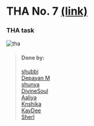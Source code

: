 # THA No. 7 [(link)](https://docs.google.com/document/d/1ElC4HVna2FO6SqeSd2zuUEuIC2CnnQQqsnOTpL9hydk/edit)

### THA task
![tha](https://cdn.discordapp.com/attachments/838394192324591646/854379598255358013/tha7.jpg)
<br>

> #### Done by:
> [shubbi](https://github.com/shubbi20/devsnest-project/tree/master/6.devsnest(Tha-7))<br>
> [Depayan M](https://github.com/DepayanMondal/Devsnest-Frontend/tree/main/THA_day_7)<br>
> [shunya](https://github.com/suresh26601/devsnest_THAs/tree/master/THA_Day_7)<br>
>[DivineSoul](https://github.com/CodeBlooded-RahulMaurya/Devsnest-WebDev/tree/main/Day-07-JS-Objects)<br>
>[Aaliya](https://github.com/Aaliya7516/DevsNest/tree/main/Web%20Development/Day-7-JS3-Object)<br>
>[Knshika](https://github.com/suresh26601/devsnest_THAs/tree/master/THA_Day_07)<br>
>[KayDee](https://github.com/kaydee0502/devsnest-frontend/tree/master/THA7)<br>
>[Sherl](https://github.com/aayushi221/Devsnest-Frontend/tree/main/Day-7)<br>
>

